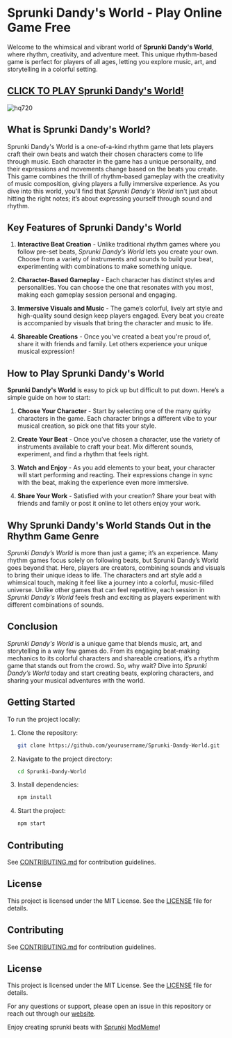 # Sprunki Dandy's World - Play Online Game Free

Welcome to the whimsical and vibrant world of **Sprunki Dandy's World**, where rhythm, creativity, and adventure meet. This unique rhythm-based game is perfect for players of all ages, letting you explore music, art, and storytelling in a colorful setting.

## [CLICK TO PLAY Sprunki Dandy's World!](https://s.net.vn/EUrx)

![hq720](https://github.com/user-attachments/assets/97218562-dec4-4d15-8193-0d161d6695fc)

## What is Sprunki Dandy's World?

Sprunki Dandy's World is a one-of-a-kind rhythm game that lets players craft their own beats and watch their chosen characters come to life through music. Each character in the game has a unique personality, and their expressions and movements change based on the beats you create. This game combines the thrill of rhythm-based gameplay with the creativity of music composition, giving players a fully immersive experience. As you dive into this world, you'll find that *Sprunki Dandy's World* isn't just about hitting the right notes; it’s about expressing yourself through sound and rhythm.

## Key Features of Sprunki Dandy's World

1. **Interactive Beat Creation** - Unlike traditional rhythm games where you follow pre-set beats, *Sprunki Dandy’s World* lets you create your own. Choose from a variety of instruments and sounds to build your beat, experimenting with combinations to make something unique.

2. **Character-Based Gameplay** - Each character has distinct styles and personalities. You can choose the one that resonates with you most, making each gameplay session personal and engaging.

3. **Immersive Visuals and Music** - The game’s colorful, lively art style and high-quality sound design keep players engaged. Every beat you create is accompanied by visuals that bring the character and music to life.

4. **Shareable Creations** - Once you've created a beat you're proud of, share it with friends and family. Let others experience your unique musical expression!

## How to Play Sprunki Dandy's World

**Sprunki Dandy's World** is easy to pick up but difficult to put down. Here’s a simple guide on how to start:

1. **Choose Your Character** - Start by selecting one of the many quirky characters in the game. Each character brings a different vibe to your musical creation, so pick one that fits your style.
  
2. **Create Your Beat** - Once you’ve chosen a character, use the variety of instruments available to craft your beat. Mix different sounds, experiment, and find a rhythm that feels right.

3. **Watch and Enjoy** - As you add elements to your beat, your character will start performing and reacting. Their expressions change in sync with the beat, making the experience even more immersive.

4. **Share Your Work** - Satisfied with your creation? Share your beat with friends and family or post it online to let others enjoy your work.

## Why Sprunki Dandy's World Stands Out in the Rhythm Game Genre

*Sprunki Dandy’s World* is more than just a game; it’s an experience. Many rhythm games focus solely on following beats, but Sprunki Dandy’s World goes beyond that. Here, players are creators, combining sounds and visuals to bring their unique ideas to life. The characters and art style add a whimsical touch, making it feel like a journey into a colorful, music-filled universe. Unlike other games that can feel repetitive, each session in *Sprunki Dandy's World* feels fresh and exciting as players experiment with different combinations of sounds.

## Conclusion

*Sprunki Dandy's World* is a unique game that blends music, art, and storytelling in a way few games do. From its engaging beat-making mechanics to its colorful characters and shareable creations, it’s a rhythm game that stands out from the crowd. So, why wait? Dive into *Sprunki Dandy’s World* today and start creating beats, exploring characters, and sharing your musical adventures with the world.

## Getting Started
To run the project locally:
1. Clone the repository:
    ```bash
    git clone https://github.com/yourusername/Sprunki-Dandy-World.git
    ```
2. Navigate to the project directory:
    ```bash
    cd Sprunki-Dandy-World
    ```
3. Install dependencies:
    ```bash
    npm install
    ```
4. Start the project:
    ```bash
    npm start
    ```

## Contributing
See [CONTRIBUTING.md](./CONTRIBUTING.md) for contribution guidelines.

## License
This project is licensed under the MIT License. See the [LICENSE](./LICENSE) file for details.

## Contributing
See [CONTRIBUTING.md](./CONTRIBUTING.md) for contribution guidelines.

## License
This project is licensed under the MIT License. See the [LICENSE](./LICENSE) file for details.

For any questions or support, please open an issue in this repository or reach out through our [website](https://github.com/Youtube-Premium-APK).

Enjoy creating sprunki beats with [Sprunki](https://github.com/Incredibox-Mustard-Colorbox-Mustard) [ModMeme](https://github.com/Sprunki-Dandy-s-World)!
